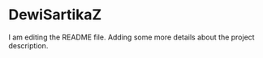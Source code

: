 # DewiSartikaZ
I am editing the README file. Adding some more details about the project description.
